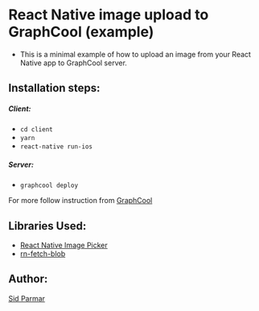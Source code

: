# React Native image upload to GraphCool (example)

- This is a minimal example of how to upload an image from your React Native app to GraphCool server.

## Installation steps:

##### Client:

- `cd client`
- `yarn`
- `react-native run-ios`

##### Server:

- `graphcool deploy`

For more follow instruction from [GraphCool](https://www.graph.cool/docs/quickstart/)

## Libraries Used:

- [React Native Image Picker](https://github.com/react-native-community/react-native-image-picker)
- [rn-fetch-blob](https://www.npmjs.com/package/rn-fetch-blob)

## Author:

[Sid Parmar](https://www.linkedin.com/in/siddharth-parmar-a901a075/)
